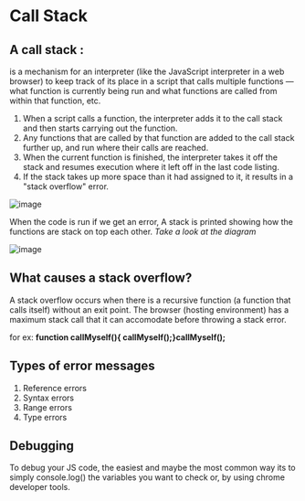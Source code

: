 # Call Stack

## A call stack :
is a mechanism for an interpreter (like the JavaScript interpreter in a web browser) to keep track of its place in a script that calls multiple functions — what function is currently being run and what functions are called from within that function, etc.

1. When a script calls a function, the interpreter adds it to the call stack and then starts carrying out the function.
2. Any functions that are called by that function are added to the call stack further up, and run where their calls are reached.
3. When the current function is finished, the interpreter takes it off the stack and resumes execution where it left off in the last code listing.
4. If the stack takes up more space than it had assigned to it, it results in a "stack overflow" error.

![image](https://miro.medium.com/max/638/1*CCHexfHNCNo-f8aw3rbRew.jpeg)

When the code is run if we get an error, A stack is printed showing how the functions are stack on top each other.
*Take a look at the diagram*

![image](https://cdn-media-1.freecodecamp.org/images/zOINLHPC8E56ac8yyINYOFWeImsjM2Wk2rdU)

## What causes a stack overflow?

A stack overflow occurs when there is a recursive function (a function that calls itself) without an exit point. The browser (hosting environment) has a maximum stack call that it can accomodate before throwing a stack error.

for ex: **function callMyself(){  callMyself();}callMyself();**

## Types of error messages

1. Reference errors
2. Syntax errors
3. Range errors
4. Type errors

## Debugging

To debug your JS code, the easiest and maybe the most common way its to simply console.log() the variables you want to check or, by using chrome developer tools.

